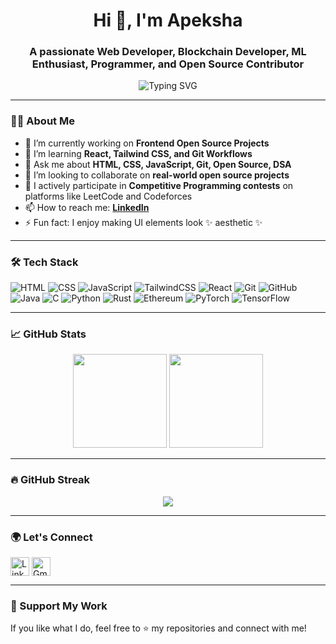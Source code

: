 <h1 align="center">Hi 👋, I'm Apeksha</h1>
<h3 align="center">A passionate Web Developer, Blockchain Developer, ML Enthusiast, Programmer, and Open Source Contributor</h3>

<p align="center">
  <img src="https://readme-typing-svg.herokuapp.com?font=Fira+Code&size=22&pause=1000&center=true&vCenter=true&width=435&lines=Web+Developer+%7C+Open+Source+Lover;Always+learning+something+new+%F0%9F%92%AA;Competitive+Programmer+%7C+Problem+Solver" alt="Typing SVG" />
</p>

---

### 👩‍💻 About Me

- 🔭 I’m currently working on **Frontend Open Source Projects**
- 🌱 I’m learning **React, Tailwind CSS, and Git Workflows**
- 💬 Ask me about **HTML, CSS, JavaScript, Git, Open Source, DSA**
- 🤝 I’m looking to collaborate on **real-world open source projects**
- 🚀 I actively participate in **Competitive Programming contests** on platforms like LeetCode and Codeforces
- 📫 How to reach me: **[LinkedIn](https://www.linkedin.com/in/apeksha-jamjar-520718258/)**
- ⚡ Fun fact: I enjoy making UI elements look ✨ aesthetic ✨

---

### 🛠️ Tech Stack

![HTML](https://img.shields.io/badge/HTML5-E34F26?logo=html5&logoColor=white&style=for-the-badge)
![CSS](https://img.shields.io/badge/CSS3-1572B6?logo=css3&logoColor=white&style=for-the-badge)
![JavaScript](https://img.shields.io/badge/JavaScript-F7DF1E?logo=javascript&logoColor=black&style=for-the-badge)
![TailwindCSS](https://img.shields.io/badge/Tailwind_CSS-38B2AC?logo=tailwind-css&logoColor=white&style=for-the-badge)
![React](https://img.shields.io/badge/React-20232A?logo=react&logoColor=61DAFB&style=for-the-badge)
![Git](https://img.shields.io/badge/Git-F05032?logo=git&logoColor=white&style=for-the-badge)
![GitHub](https://img.shields.io/badge/GitHub-181717?logo=github&logoColor=white&style=for-the-badge)
![Java](https://img.shields.io/badge/Java-007396?logo=java&logoColor=white&style=for-the-badge)
![C](https://img.shields.io/badge/C-00599C?logo=c&logoColor=white&style=for-the-badge)
![Python](https://img.shields.io/badge/Python-3776AB?logo=python&logoColor=white&style=for-the-badge)
![Rust](https://img.shields.io/badge/Rust-000000?logo=rust&logoColor=white&style=for-the-badge)
![Ethereum](https://img.shields.io/badge/Ethereum-3C3C3D?logo=ethereum&logoColor=white&style=for-the-badge)
![PyTorch](https://img.shields.io/badge/PyTorch-EE4C2C?logo=pytorch&logoColor=white&style=for-the-badge)
![TensorFlow](https://img.shields.io/badge/TensorFlow-FF6F00?logo=tensorflow&logoColor=white&style=for-the-badge)

---

### 📈 GitHub Stats

<p align="center">
  <img src="https://github-readme-stats.vercel.app/api?username=apekshaj04&show_icons=true&theme=radical" height="150"/>
  <img src="https://github-readme-stats.vercel.app/api/top-langs/?username=apekshaj04&layout=compact&theme=radical" height="150"/>
</p>

---

### 🔥 GitHub Streak

<p align="center">
  <img src="https://streak-stats.demolab.com/?user=apekshaj04&theme=radical&hide_border=true" />
</p>

---

### 🌍 Let's Connect

<p align="left">
  <a href="https://www.linkedin.com/in/apeksha-jamjar-520718258/" target="blank"><img align="center" src="https://cdn-icons-png.flaticon.com/512/174/174857.png" alt="LinkedIn" height="30" width="30" /></a>
  <a href="mailto:youremail@example.com"><img align="center" src="https://cdn-icons-png.flaticon.com/512/732/732200.png" alt="Gmail" height="30" width="30" /></a>
</p>

---

### 🙏 Support My Work

If you like what I do, feel free to ⭐ my repositories and connect with me!
